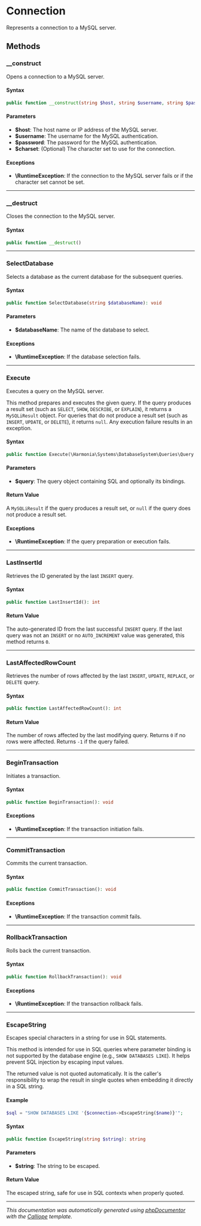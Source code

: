 # Connection

Represents a connection to a MySQL server.

## Methods

### __construct

Opens a connection to a MySQL server.

#### Syntax

```php
public function __construct(string $host, string $username, string $password, ?string $charset = null)
```

#### Parameters

- **$host**: The host name or IP address of the MySQL server.
- **$username**: The username for the MySQL authentication.
- **$password**: The password for the MySQL authentication.
- **$charset**: (Optional) The character set to use for the connection.

#### Exceptions

- **\RuntimeException**: If the connection to the MySQL server fails or if the character set cannot be set.

---

### __destruct

Closes the connection to the MySQL server.

#### Syntax

```php
public function __destruct()
```

---

### SelectDatabase

Selects a database as the current database for the subsequent queries.

#### Syntax

```php
public function SelectDatabase(string $databaseName): void
```

#### Parameters

- **$databaseName**: The name of the database to select.

#### Exceptions

- **\RuntimeException**: If the database selection fails.

---

### Execute

Executes a query on the MySQL server.

This method prepares and executes the given query. If the query produces
a result set (such as `SELECT`, `SHOW`, `DESCRIBE`, or `EXPLAIN`), it
returns a `MySQLiResult` object. For queries that do not produce a result
set (such as `INSERT`, `UPDATE`, or `DELETE`), it returns `null`. Any
execution failure results in an exception.

#### Syntax

```php
public function Execute(\Harmonia\Systems\DatabaseSystem\Queries\Query $query): ?\Harmonia\Systems\DatabaseSystem\Proxies\MySQLiResult
```

#### Parameters

- **$query**: The query object containing SQL and optionally its bindings.

#### Return Value

A `MySQLiResult` if the query produces a result set, or `null` if the query does not produce a result set.

#### Exceptions

- **\RuntimeException**: If the query preparation or execution fails.

---

### LastInsertId

Retrieves the ID generated by the last `INSERT` query.

#### Syntax

```php
public function LastInsertId(): int
```

#### Return Value

The auto-generated ID from the last successful `INSERT` query. If the last query was not an `INSERT` or no `AUTO_INCREMENT` value was generated, this method returns `0`.

---

### LastAffectedRowCount

Retrieves the number of rows affected by the last `INSERT`, `UPDATE`,
`REPLACE`, or `DELETE` query.

#### Syntax

```php
public function LastAffectedRowCount(): int
```

#### Return Value

The number of rows affected by the last modifying query. Returns `0` if no rows were affected. Returns `-1` if the query failed.

---

### BeginTransaction

Initiates a transaction.

#### Syntax

```php
public function BeginTransaction(): void
```

#### Exceptions

- **\RuntimeException**: If the transaction initiation fails.

---

### CommitTransaction

Commits the current transaction.

#### Syntax

```php
public function CommitTransaction(): void
```

#### Exceptions

- **\RuntimeException**: If the transaction commit fails.

---

### RollbackTransaction

Rolls back the current transaction.

#### Syntax

```php
public function RollbackTransaction(): void
```

#### Exceptions

- **\RuntimeException**: If the transaction rollback fails.

---

### EscapeString

Escapes special characters in a string for use in SQL statements.

This method is intended for use in SQL queries where parameter binding
is not supported by the database engine (e.g., `SHOW DATABASES LIKE`).
It helps prevent SQL injection by escaping input values.

The returned value is not quoted automatically. It is the caller's
responsibility to wrap the result in single quotes when embedding it
directly in a SQL string.

#### Example
```php
$sql = "SHOW DATABASES LIKE '{$connection->EscapeString($name)}'";
```

#### Syntax

```php
public function EscapeString(string $string): string
```

#### Parameters

- **$string**: The string to be escaped.

#### Return Value

The escaped string, safe for use in SQL contexts when properly quoted.

---

*This documentation was automatically generated using [phpDocumentor](http://www.phpdoc.org/) with the [Calliope](https://github.com/DaphneWebFramework/Calliope) template.*
